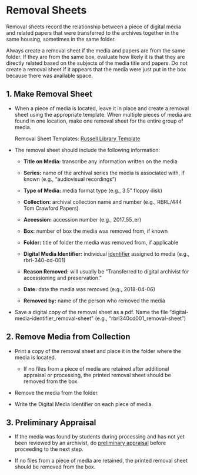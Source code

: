 # Removal Sheets

Removal sheets record the relationship between a piece of digital media and related papers that were transferred to the archives together in the same housing, sometimes in the same folder.

Always create a removal sheet if the media and papers are from the same folder. If they are from the same box, evaluate how likely it is that they are directly related based on the subjects of the media title and papers. Do not create a removal sheet if it appears that the media were just put in the box because there was available space.

## 1. Make Removal Sheet

* When a piece of media is located, leave it in place and create a removal sheet using the appropriate template. When multiple pieces of media are found in one location, make one removal sheet for the entire group of media.

    Removal Sheet Templates:   [Russell Library Template](./linked-documents/removal-sheet-template-russell.docx)

* The removal sheet should include the following information:

    * **Title on Media:** transcribe any information written on the media

    * **Series:** name of the archival series the media is associated with, if known (e.g., “audiovisual recordings”)

    * **Type of Media:** media format type (e.g., 3.5" floppy disk)

    * **Collection:** archival collection name and number (e.g., RBRL/444 Tom Crawford Papers)

    * **Accession:** accession number (e.g., 2017_55_er)

    * **Box:** number of box the media was removed from, if known

    * **Folder:** title of folder the media was removed from, if applicable

    * **Digital Media Identifier:** individual [identifier](./digital-media-identifier.md) assigned to media (e.g., rbrl-340-cd-001)

    * **Reason Removed:** will usually be "Transferred to digital archivist for accessioning and preservation."
    * **Date:** date the media was removed (e.g., 2018-04-06)

    * **Removed by:** name of the person who removed the media

* Save a digital copy of the removal sheet as a pdf. Name the file “digital-media-identifier_removal-sheet" (e.g., “rbrl340cd001_removal-sheet”)

## 2. Remove Media from Collection

* Print a copy of the removal sheet and place it in the folder where the media is located.

    * If no files from a piece of media are retained after additional appraisal or processing, the printed removal sheet should be removed from the box.


* Remove the media from the folder.

* Write the Digital Media Identifier on each piece of media.

## 3. Preliminary Appraisal

* If the media was found by students during processing and has not yet been reviewed by an archivist, do [preliminary appraisal](./appraisal.md) before proceeding to the next step. 

* If no files from a piece of media are retained, the printed removal sheet should be removed from the box.
